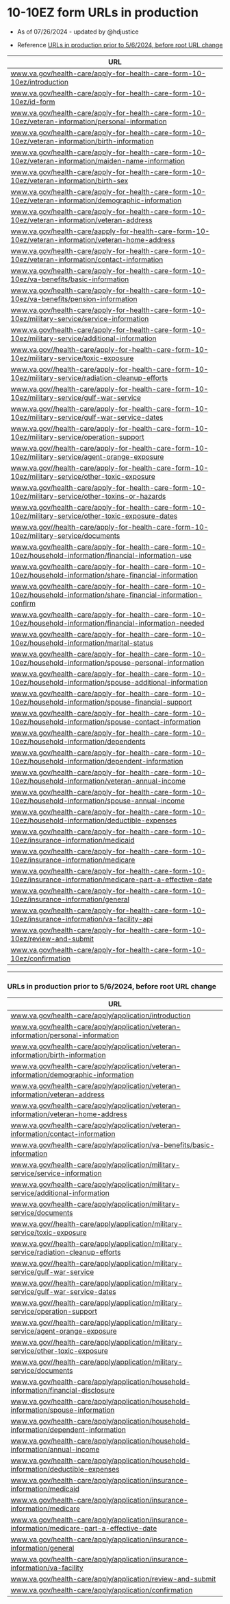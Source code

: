 # 10-10EZ form URLs in production
- As of 07/26/2024 - updated by @hdjustice

- Reference [URLs in production prior to 5/6/2024, before root URL change](#urls-in-production-prior-to-562024-before-root-url-change)

|URL|
|----|
|www.va.gov/health-care/apply-for-health-care-form-10-10ez/introduction|
|www.va.gov/health-care/apply-for-health-care-form-10-10ez/id-form|
|www.va.gov/health-care/apply-for-health-care-form-10-10ez/veteran-information/personal-information|
|www.va.gov/health-care/apply-for-health-care-form-10-10ez/veteran-information/birth-information|
|www.va.gov/health-care/apply-for-health-care-form-10-10ez/veteran-information/maiden-name-information|
|www.va.gov/health-care/apply-for-health-care-form-10-10ez/veteran-information/birth-sex|
|www.va.gov/health-care/apply-for-health-care-form-10-10ez/veteran-information/demographic-information|
|www.va.gov/health-care/apply-for-health-care-form-10-10ez/veteran-information/veteran-address|
|www.va.gov/health-care/aapply-for-health-care-form-10-10ez/veteran-information/veteran-home-address|
|www.va.gov/health-care/apply-for-health-care-form-10-10ez/veteran-information/contact-information|
|www.va.gov/health-care/apply-for-health-care-form-10-10ez/va-benefits/basic-information|
|www.va.gov/health-care/apply-for-health-care-form-10-10ez/va-benefits/pension-information|
|www.va.gov/health-care/apply-for-health-care-form-10-10ez/military-service/service-information|
|www.va.gov/health-care/apply-for-health-care-form-10-10ez/military-service/additional-information|
|www.va.gov//health-care/apply-for-health-care-form-10-10ez/military-service/toxic-exposure|
|www.va.gov//health-care/apply-for-health-care-form-10-10ez/military-service/radiation-cleanup-efforts|
|www.va.gov//health-care/apply-for-health-care-form-10-10ez/military-service/gulf-war-service|
|www.va.gov//health-care/apply-for-health-care-form-10-10ez/military-service/gulf-war-service-dates|
|www.va.gov//health-care/apply-for-health-care-form-10-10ez/military-service/operation-support|
|www.va.gov//health-care/apply-for-health-care-form-10-10ez/military-service/agent-orange-exposure|
|www.va.gov//health-care/apply-for-health-care-form-10-10ez/military-service/other-toxic-exposure|
|www.va.gov/health-care/apply-for-health-care-form-10-10ez/military-service/other-toxins-or-hazards|
|www.va.gov/health-care/apply-for-health-care-form-10-10ez/military-service/other-toxic-exposure-dates|
|www.va.gov//health-care/apply-for-health-care-form-10-10ez/military-service/documents|
|www.va.gov/health-care/apply-for-health-care-form-10-10ez/household-information/financial-information-use|
|www.va.gov/health-care/apply-for-health-care-form-10-10ez/household-information/share-financial-information|
|www.va.gov/health-care/apply-for-health-care-form-10-10ez/household-information/share-financial-information-confirm|
|www.va.gov/health-care/apply-for-health-care-form-10-10ez/household-information/financial-information-needed|
|www.va.gov/health-care/apply-for-health-care-form-10-10ez/household-information/marital-status|
|www.va.gov/health-care/apply-for-health-care-form-10-10ez/household-information/spouse-personal-information|
|www.va.gov/health-care/apply-for-health-care-form-10-10ez/household-information/spouse-additional-information|
|www.va.gov/health-care/apply-for-health-care-form-10-10ez/household-information/spouse-financial-support|
|www.va.gov/health-care/apply-for-health-care-form-10-10ez/household-information/spouse-contact-information|
|www.va.gov/health-care/apply-for-health-care-form-10-10ez/household-information/dependents|
|www.va.gov/health-care/apply-for-health-care-form-10-10ez/household-information/dependent-information|
|www.va.gov/health-care/apply-for-health-care-form-10-10ez/household-information/veteran-annual-income|
|www.va.gov/health-care/apply-for-health-care-form-10-10ez/household-information/spouse-annual-income|
|www.va.gov/health-care/apply-for-health-care-form-10-10ez/household-information/deductible-expenses|
|www.va.gov/health-care/apply-for-health-care-form-10-10ez/insurance-information/medicaid|
|www.va.gov/health-care/apply-for-health-care-form-10-10ez/insurance-information/medicare|
|www.va.gov/health-care/apply-for-health-care-form-10-10ez/insurance-information/medicare-part-a-effective-date|
|www.va.gov/health-care/apply-for-health-care-form-10-10ez/insurance-information/general|
|www.va.gov/health-care/apply-for-health-care-form-10-10ez/insurance-information/va-facility-api|
|www.va.gov/health-care/apply-for-health-care-form-10-10ez/review-and-submit|
|www.va.gov/health-care/apply-for-health-care-form-10-10ez/confirmation|






---
### URLs in production prior to 5/6/2024, before root URL change
|URL|
|----|
|www.va.gov/health-care/apply/application/introduction|
|www.va.gov/health-care/apply/application/veteran-information/personal-information|
|www.va.gov/health-care/apply/application/veteran-information/birth-information|
|www.va.gov/health-care/apply/application/veteran-information/demographic-information|
|www.va.gov/health-care/apply/application/veteran-information/veteran-address|
|www.va.gov/health-care/apply/application/veteran-information/veteran-home-address|
|www.va.gov/health-care/apply/application/veteran-information/contact-information|
|www.va.gov/health-care/apply/application/va-benefits/basic-information|
|www.va.gov/health-care/apply/application/military-service/service-information|
|www.va.gov/health-care/apply/application/military-service/additional-information|
|www.va.gov/health-care/apply/application/military-service/documents|
|www.va.gov//health-care/apply/application/military-service/toxic-exposure|
|www.va.gov//health-care/apply/application/military-service/radiation-cleanup-efforts|
|www.va.gov//health-care/apply/application/military-service/gulf-war-service|
|www.va.gov//health-care/apply/application/military-service/gulf-war-service-dates|
|www.va.gov//health-care/apply/application/military-service/operation-support|
|www.va.gov//health-care/apply/application/military-service/agent-orange-exposure|
|www.va.gov//health-care/apply/application/military-service/other-toxic-exposure|
|www.va.gov//health-care/apply/application/military-service/documents|
|www.va.gov/health-care/apply/application/household-information/financial-disclosure|
|www.va.gov/health-care/apply/application/household-information/spouse-information|
|www.va.gov/health-care/apply/application/household-information/dependent-information|
|www.va.gov/health-care/apply/application/household-information/annual-income|
|www.va.gov/health-care/apply/application/household-information/deductible-expenses|
|www.va.gov/health-care/apply/application/insurance-information/medicaid|
|www.va.gov/health-care/apply/application/insurance-information/medicare|
|www.va.gov/health-care/apply/application/insurance-information/medicare-part-a-effective-date|
|www.va.gov/health-care/apply/application/insurance-information/general|
|www.va.gov/health-care/apply/application/insurance-information/va-facility|
|www.va.gov/health-care/apply/application/review-and-submit|
|www.va.gov/health-care/apply/application/confirmation|
